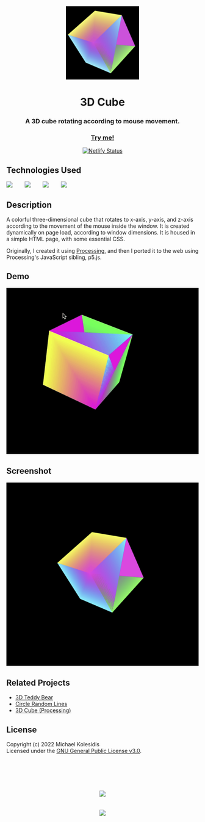<div align="center">
  <img src="./icons/icon-192x192.png">
  <h1>3D Cube</h1>
  
  <h3>A 3D cube rotating according to mouse movement. </h3>

  <a href="https://3d-cubejs.netlify.app/"><h3>Try me!</h3></a>

  [![Netlify Status](https://api.netlify.com/api/v1/badges/ec161aec-7226-4c20-a967-b48d1ae96cba/deploy-status)](https://app.netlify.com/sites/3d-cubejs/deploys)

</div>
  
  

## Technologies Used

<a href="https://p5js.org/"><img src="https://github.com/michaelkolesidis/tech-icons/blob/main/icons/p5js/p5js.svg" height="50px"/></a>
&nbsp;&nbsp;&nbsp;&nbsp;&nbsp;&nbsp;
<a href="https://en.wikipedia.org/wiki/JavaScript"><img src="https://github.com/michaelkolesidis/tech-icons/blob/main/icons/javascript/javascript-original.svg" height="50px" /></a>
&nbsp;&nbsp;&nbsp;&nbsp;&nbsp;&nbsp;
<a href="https://en.wikipedia.org/wiki/CSS"><img src="https://github.com/michaelkolesidis/tech-icons/blob/main/icons/css3/css3-plain.svg" height="50px" /></a>
&nbsp;&nbsp;&nbsp;&nbsp;&nbsp;&nbsp;
<a href="https://en.wikipedia.org/wiki/HTML5"><img src="https://github.com/michaelkolesidis/tech-icons/blob/main/icons/html5/html5-plain.svg" height="50px" /></a>
&nbsp;&nbsp;&nbsp;&nbsp;&nbsp;&nbsp;



## Description

<p>A colorful three-dimensional cube that rotates to x-axis, y-axis, and z-axis according to the movement of  the mouse inside the window. It is created dynamically on page load, according to window dimensions. It is housed in a simple HTML page, with some essential CSS.</p>

<p>Originally, I created it using <a href="https://processing.org/">Processing</a>, and then I ported it to the web using Processing's JavaScript sibling, p5.js.</p>



## Demo

<img src="./screenshots/demo-01.gif">



## Screenshot

<img src="./screenshots/screenshot.png">


## Related Projects

- [3D Teddy Bear](https://github.com/michaelkolesidis/3d-teddy-bear)
- [Circle Random Lines](https://github.com/michaelkolesidis/circle-random-lines)
- [3D Cube (Processing)](https://github.com/michaelkolesidis/3d-cube-processing)



## License

Copyright (c) 2022 Michael Kolesidis<br>
Licensed under the [GNU General Public License v3.0](https://github.com/michaelkolesidis/webproject-script/blob/main/LICENSE).



<br>
<br>



[//]: # (Free Software)
<div align="center">
  <br>
  <br>

  <a href="https://github.com/michaelkolesidis/made-with-linux" target="_blank"><img src="https://upload.wikimedia.org/wikipedia/commons/thumb/f/f9/Made_with_Linux.png/240px-Made_with_Linux.png"></a>
</div>
<br>                                                      
<div align="center">
  <a href="https://endsoftwarepatents.org/innovating-without-patents"><img style="height: 90px;" src="https://static.fsf.org/nosvn/esp/logos/innovating-without-patents.svg"></a>
</div>
